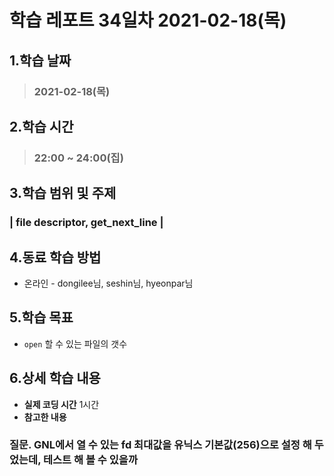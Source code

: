 # 학습 레포트 34일차 2021-02-18(목)
## 1.학습 날짜
> ### 2021-02-18(목)

## 2.학습 시간
> ### 22:00 ~ 24:00(집)

## 3.학습 범위 및 주제
### | file descriptor, get_next_line |

## 4.동료 학습 방법
- 온라인 - dongilee님, seshin님, hyeonpar님

## 5.학습 목표
- `open` 할 수 있는 파일의 갯수

## 6.상세 학습 내용
- **실제 코딩 시간** 1시간
- **참고한 내용** 

### 질문. GNL에서 열 수 있는 fd 최대값을 유닉스 기본값(256)으로 설정 해 두었는데, 테스트 해 볼 수 있을까
